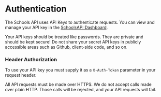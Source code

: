 # Authentication

The Schools API uses API Keys to authenticate requests.  You can view and manage your API key in the [SchoolsAPI Dashboard](https://schoolsapi.com/home).

Your API keys should be treated like passwords.  They are private and should be kept secure!  Do not share your secret API keys in publicly accessible areas such as Github, client-side code, and so on.

### Header Authorization

To use your API key you must supply it as a `X-Auth-Token` parameter in your request header.

All API requests must be made over HTTPS.  We do not accept calls made over plain HTTP.  Those calls will be rejected, and your API requests will fail.


